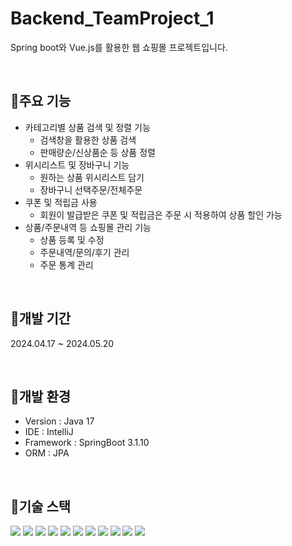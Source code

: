 # Backend_TeamProject_1
Spring boot와 Vue.js를 활용한 웹 쇼핑몰 프로젝트입니다.

<br>

## 📌주요 기능
- 카테고리별 상품 검색 및 정렬 기능
  - 검색창을 활용한 상품 검색
  - 판매량순/신상품순 등 상품 정렬
- 위시리스트 및 장바구니 기능
  - 원하는 상품 위시리스트 담기
  - 장바구니 선택주문/전체주문
- 쿠폰 및 적립금 사용
  - 회원이 발급받은 쿠폰 및 적립금은 주문 시 적용하여 상품 할인 가능
- 상품/주문내역 등 쇼핑몰 관리 기능
  - 상품 등록 및 수정
  - 주문내역/문의/후기 관리
  - 주문 통계 관리

<br>

## 📌개발 기간
2024.04.17 ~ 2024.05.20

<br>

## 📌개발 환경
- Version : Java 17
- IDE : IntelliJ
- Framework : SpringBoot 3.1.10
- ORM : JPA

<br>

## 📌기술 스택
<img src="https://img.shields.io/badge/html5-E34F26?style=for-the-badge&logo=html5&logoColor=white"/> <img src="https://img.shields.io/badge/css-1572B6?style=for-the-badge&logo=css3&logoColor=white"/> <img src="https://img.shields.io/badge/javascript-F7DF1E?style=for-the-badge&logo=javascript&logoColor=black"/> <img src="https://img.shields.io/badge/vue.js-4FC08D?style=for-the-badge&logo=vue.js&logoColor=white"/> <img src="https://img.shields.io/badge/node.js-339933?style=for-the-badge&logo=Node.js&logoColor=white"/> <img src="https://img.shields.io/badge/spring-6DB33F?style=for-the-badge&logo=spring&logoColor=white"/> <img src="https://img.shields.io/badge/springboot-6DB33F?style=for-the-badge&logo=springboot&logoColor=white"/> 
<img src="https://img.shields.io/badge/github-181717?style=for-the-badge&logo=github&logoColor=white"/> <img src="https://img.shields.io/badge/git-F05032?style=for-the-badge&logo=git&logoColor=white"/> <img src="https://img.shields.io/badge/oracle-F80000?style=for-the-badge&logo=oracle&logoColor=white"> <img src="https://img.shields.io/badge/bootstrap-7952B3?style=for-the-badge&logo=bootstrap&logoColor=white">
